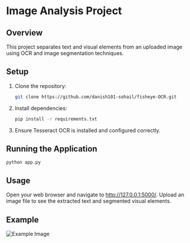 # Image Analysis Project

## Overview
This project separates text and visual elements from an uploaded image using OCR and image segmentation techniques.

## Setup

1. Clone the repository:
   ```sh
   git clone https://github.com/danish101-sohail/fisheye-OCR.git

2. Install dependencies:
    ```sh
    pip install -r requirements.txt

3. Ensure Tesseract OCR is installed and configured correctly.

## Running the Application
    python app.py

## Usage
Open your web browser and navigate to http://127.0.0.1:5000/.
Upload an image file to see the extracted text and segmented visual elements.

## Example

![Example Image](report/images/example.png)
